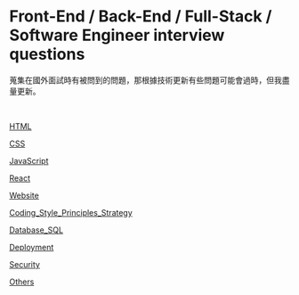 # Front-End / Back-End / Full-Stack / Software Engineer interview questions

蒐集在國外面試時有被問到的問題，那根據技術更新有些問題可能會過時，但我盡量更新。

<br/>

[HTML](Questions/HTML.md) 

[CSS](Questions/CSS.md)

[JavaScript](Questions/JavaScript.md)

[React](Questions/React.md)

[Website](Questions/Website.md)

[Coding_Style_Principles_Strategy](Questions/Coding_Style_Principles_Strategy.md)

[Database_SQL](Questions/Database_SQL.md)

[Deployment](Questions/Deployment.md)

[Security](Questions/Security.md)

[Others](Questions/Others.md)


